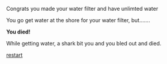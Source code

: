Congrats you made your water filter and have unlimted water

You go get water at the shore for your water filter, but.......

**You died!**

While getting water, a shark bit you and you bled out and died.

[restart](../../startgame.md)